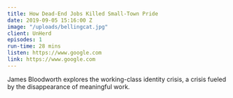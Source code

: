 ```yaml
---
title: How Dead-End Jobs Killed Small-Town Pride
date: 2019-09-05 15:16:00 Z
image: "/uploads/bellingcat.jpg"
client: UnHerd
episodes: 1
run-time: 28 mins
listen: https://www.google.com
link: https://www.google.com
---
```


James Bloodworth explores the working-class identity crisis, a crisis fueled by the disappearance of meaningful work.